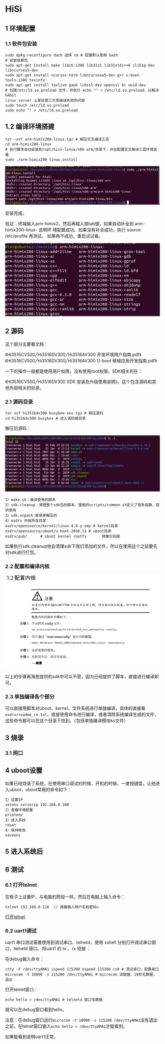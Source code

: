 # HiSi

## 1 环境配置

### 1.1 软件包安装

```
sudo dpkg-reconfigure dash 选择 no # 配置默认使用 bash
# 安装依赖包
sudo apt-get install make libc6:i386 lib32z1 lib32stdc++6 zlib1g-dev
libncurses5-dev
sudo apt-get install ncurses-term libncursesw5-dev g++ u-boot-tools:i386 texinfo
sudo apt-get install texlive gawk libssl-dev openssl bc uuid-dev
# 创建/etc/ld.so.preload 文件，并执行 echo "" > /etc/ld.so.preload，以解决 64bit
linux server 上某些第三方库编译失败的问题
sudo touch /etc/ld.so.preload
sudo echo "" > /etc/ld.so.preload
```

## 1.2 编译环境搭建

```
tar –xvf arm-himix200-linux.tgz # 解压交叉编译工具
cd arm-himix200-linux
# 执行脚本自动安装到/opt/hisi-linux/x86-arm/目录下，并且配置交叉编译工具环境变量
sudo ./arm-himix200-linux.install
```

<img src="assets/image-20200514230700410.png" alt="image-20200514230700410" style="zoom:80%;" />

安装完成。

验证：终端输入arm-himix2，然后再输入按tab键，如果自动补全到 arm-himix200-linux- 说明环
境配置成功。如果没有补全成功，执行 source /etc/profile 再测试。  如果再不成功，重启试试看。

![image-20200514231932263](assets/image-20200514231932263.png)

## 2 源码

这个部分主要看文档：

《Hi3516CV500╱Hi3516DV300╱Hi3516AV300 开发环境用户指南.pdf》《Hi3516CV500╱Hi3516DV300╱Hi3516AV300 U-boot 移植应用开发指南.pdf》

一下的操作一般都是使用用户权限，没有使用root权限。SDK相关的在：

《Hi3516CV500╱Hi3516DV300 SDK 安装及升级使用说明》，这个包含源码和其他外部相关的目录。

### 2.1 源码目录

```
tar xvf hi3516dv300-busybox-xxx.tgz # 解压源码
cd hi3516dv300-busybox # 进入源码根目录
```

解压后源码：

![image-20200514235432917](assets/image-20200514235432917.png)

```
1）make.sh：编译使用的脚本
2）sdk.cleanup：清理整个sdk包的脚本，里面的scripts/common.sh定义了很多函数，提供使用
3）sdk.unpack:是用来解压的
4）osdrv 内核所在目录：
osdrv/opensource/kernel/linux-4.9.y-smp # kernel目录
osdrv/opensource/uboot/u-boot-2016.11 # uboot目录
osdrv/pub/      # uboot kernel rootfs       镜像分别是

```

如果执行sdk.cleanup他会清理sdk下我们添加的文件，所以在使用这个之前要先对sdk进行打包。

### 2.2 配置和编译内核

![image-20200514234505717](assets/image-20200514234505717.png)

以上的步骤再海思提供的sdk中可以不管，因为已经提供了脚本，直接进行编译即可。

### 2.3 单独编译各个部分

可以直接用脚本对uboot、kernel、文件系统进行单独编译，具体的直接看`osdrv/readme_cn.txt`，直接使用命令进行编译，或者清除系统编译生成的文件，这些命令都可以在这个目录下找到。（包括单独编译模块ko文件）

## 3 烧录

### 3.1 网口



## 4 uboot设置

如果已经烧录了系统，在使用串口调试的时候，开机的时候，一直按键盘，让他进入uboot，uboot常用的命令如下：

```\
1）设置IP
setenv serverip 192.168.0.100
2）查看环境配置
printenv
3）进入系统
reset
4）保持修改
saveenv
```

## 5 进入系统后



## 6 测试

### 6.1 打开telnet

在板子上设置IP，与电脑的网段一样。然后在电脑上输入命令：

```
telnet 192.168.0.116  // 接着输入用户名和密码=
```

[打开telnet](https://jingyan.baidu.com/article/dca1fa6fe9addbb1a540526a.html)

### 6.2 uart1调试

uart1 串口测试需要使用到调试串口、telnetd，使用 xshell 分别打开调试串口窗口，telnetd 窗口。将uart1 的 tx 、rx 短接 ：

在debug输入命令：

```
stty -F /dev/ttyAMA1 ispeed 115200 ospeed 115200 cs8 # 调试串口，配置串口
microcom -t 10000 -s 115200 /dev/ttyAMA1 # microcom 读数据，10秒无数据，退出
```

打开telnet窗口：

```
echo hello > /dev/ttyAMA1 # telnetd 窗口写数据
```

就可以在debug窗口看到hello。

注意：在debug窗口运行`microcom -t 10000 -s 115200 /dev/ttyAMA1`没有退出之前，在telnet窗口输入`echo hello > /dev/ttyAMA1`才能看到。

如果能看到说明uart1正常。